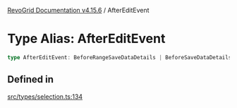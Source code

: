 [RevoGrid Documentation v4.15.6](README.md) / AfterEditEvent

# Type Alias: AfterEditEvent

```ts
type AfterEditEvent: BeforeRangeSaveDataDetails | BeforeSaveDataDetails;
```

## Defined in

[src/types/selection.ts:134](https://github.com/revolist/revogrid/blob/8ab186c1ae2faee97d25784acff6dbf4187524f8/src/types/selection.ts#L134)
